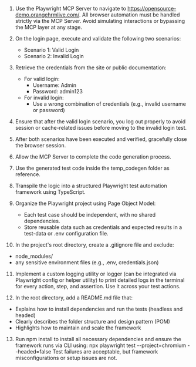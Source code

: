 1. Use the Playwright MCP Server to navigate to https://opensource-demo.orangehrmlive.com/. All browser automation must be handled strictly via the MCP Server. Avoid simulating interactions or bypassing the MCP layer at any stage.

2. On the login page, execute and validate the following two scenarios:
   - Scenario 1: Valid Login
   - Scenario 2: Invalid Login

3. Retrieve the credentials from the site or public documentation:
   - For valid login:
     - Username: Admin
     - Password: admin123
   - For invalid login:
     - Use a wrong combination of credentials (e.g., invalid username or password)

4. Ensure that after the valid login scenario, you log out properly to avoid session or cache-related issues before moving to the invalid login test.

5. After both scenarios have been executed and verified, gracefully close the browser session.

6. Allow the MCP Server to complete the code generation process.

7. Use the generated test code inside the temp_codegen folder as reference.

8. Transpile the logic into a structured Playwright test automation framework using TypeScript.

9. Organize the Playwright project using Page Object Model:
   - Each test case should be independent, with no shared dependencies.
   - Store reusable data such as credentials and expected results in a test-data or .env configuration file.

10. In the project's root directory, create a .gitignore file and exclude:
   - node_modules/
   - any sensitive environment files (e.g., .env, credentials.json)

11. Implement a custom logging utility or logger (can be integrated via Playwright config or helper utility) to print detailed logs in the terminal for every action, step, and assertion. Use it across your test actions.

12. In the root directory, add a README.md file that:
   - Explains how to install dependencies and run the tests (headless and headed)
   - Clearly describes the folder structure and design pattern (POM)
   - Highlights how to maintain and scale the framework

13. Run npm install to install all necessary dependencies and ensure the framework runs via CLI using:
    npx playwright test --project=chromium --headed=false
    Test failures are acceptable, but framework misconfigurations or setup issues are not.
